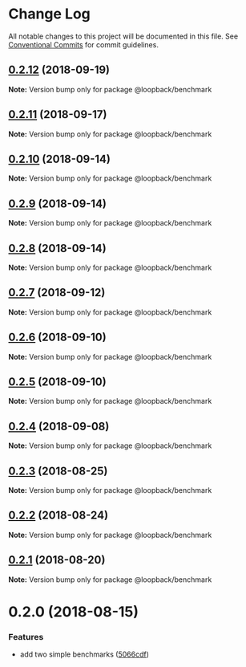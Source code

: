 # Change Log

All notable changes to this project will be documented in this file.
See [Conventional Commits](https://conventionalcommits.org) for commit guidelines.

<a name="0.2.12"></a>
## [0.2.12](https://github.com/strongloop/loopback-next/compare/@loopback/benchmark@0.2.11...@loopback/benchmark@0.2.12) (2018-09-19)

**Note:** Version bump only for package @loopback/benchmark





<a name="0.2.11"></a>
## [0.2.11](https://github.com/strongloop/loopback-next/compare/@loopback/benchmark@0.2.10...@loopback/benchmark@0.2.11) (2018-09-17)

**Note:** Version bump only for package @loopback/benchmark





<a name="0.2.10"></a>
## [0.2.10](https://github.com/strongloop/loopback-next/compare/@loopback/benchmark@0.2.9...@loopback/benchmark@0.2.10) (2018-09-14)

**Note:** Version bump only for package @loopback/benchmark





<a name="0.2.9"></a>
## [0.2.9](https://github.com/strongloop/loopback-next/compare/@loopback/benchmark@0.2.8...@loopback/benchmark@0.2.9) (2018-09-14)

**Note:** Version bump only for package @loopback/benchmark





<a name="0.2.8"></a>
## [0.2.8](https://github.com/strongloop/loopback-next/compare/@loopback/benchmark@0.2.7...@loopback/benchmark@0.2.8) (2018-09-14)

**Note:** Version bump only for package @loopback/benchmark





<a name="0.2.7"></a>
## [0.2.7](https://github.com/strongloop/loopback-next/compare/@loopback/benchmark@0.2.6...@loopback/benchmark@0.2.7) (2018-09-12)

**Note:** Version bump only for package @loopback/benchmark





<a name="0.2.6"></a>
## [0.2.6](https://github.com/strongloop/loopback-next/compare/@loopback/benchmark@0.2.5...@loopback/benchmark@0.2.6) (2018-09-10)

**Note:** Version bump only for package @loopback/benchmark





<a name="0.2.5"></a>
## [0.2.5](https://github.com/strongloop/loopback-next/compare/@loopback/benchmark@0.2.4...@loopback/benchmark@0.2.5) (2018-09-10)

**Note:** Version bump only for package @loopback/benchmark





<a name="0.2.4"></a>
## [0.2.4](https://github.com/strongloop/loopback-next/compare/@loopback/benchmark@0.2.3...@loopback/benchmark@0.2.4) (2018-09-08)

**Note:** Version bump only for package @loopback/benchmark





<a name="0.2.3"></a>
## [0.2.3](https://github.com/strongloop/loopback-next/compare/@loopback/benchmark@0.2.2...@loopback/benchmark@0.2.3) (2018-08-25)

**Note:** Version bump only for package @loopback/benchmark





<a name="0.2.2"></a>
## [0.2.2](https://github.com/strongloop/loopback-next/compare/@loopback/benchmark@0.2.1...@loopback/benchmark@0.2.2) (2018-08-24)

**Note:** Version bump only for package @loopback/benchmark





<a name="0.2.1"></a>
## [0.2.1](https://github.com/strongloop/loopback-next/compare/@loopback/benchmark@0.2.0...@loopback/benchmark@0.2.1) (2018-08-20)




**Note:** Version bump only for package @loopback/benchmark

<a name="0.2.0"></a>
# 0.2.0 (2018-08-15)


### Features

* add two simple benchmarks ([5066cdf](https://github.com/strongloop/loopback-next/commit/5066cdf))
